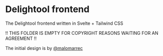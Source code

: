 # Delightool frontend

The Delightool frontend written in Svelte + Tailwind CSS

!! THIS FOLDER IS EMPTY FOR COPYRIGHT REASONS WAITING FOR AN AGREEMENT !!

The initial design is by [@malomarrec](https://github.com/malomarrec)
